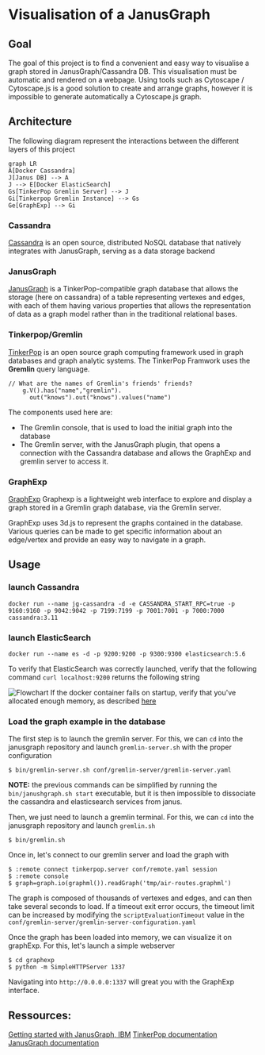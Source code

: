 # Visualisation of a JanusGraph

## Goal

The goal of this project is to find a convenient and easy way to visualise a graph stored in JanusGraph/Cassandra DB. 
This visualisation must be automatic and rendered on a webpage. Using tools such as Cytoscape / Cytoscape.js is a good solution to create and arrange graphs, however it is impossible to generate automatically a Cytoscape.js graph.
 
 
## Architecture

The following diagram represent the interactions between the different layers of this project

```mermaid
graph LR
A[Docker Cassandra]
J[Janus DB] --> A
J --> E[Docker ElasticSearch]
Gs[TinkerPop Gremlin Server] --> J
Gi[Tinkerpop Gremlin Instance] --> Gs
Ge[GraphExp] --> Gi
```

### Cassandra

[Cassandra](http://cassandra.apache.org/) is an open source, distributed NoSQL database that natively integrates with JanusGraph, serving as a data storage backend

### JanusGraph

[JanusGraph](janusgraph.org) is a TinkerPop-compatible graph database that allows the storage (here on cassandra) of a table representing vertexes and edges, with each of them having various properties that allows the representation of data 
as a graph model rather than in the traditional relational bases. 

### Tinkerpop/Gremlin

[TinkerPop](tinkerpop.apache.org) is an open source graph computing framework used in graph databases and graph analytic systems. The TinkerPop Framwork uses the **Gremlin** query language.
```
// What are the names of Gremlin's friends' friends?
    g.V().has("name","gremlin").
      out("knows").out("knows").values("name")
```

The components used here are:

* The Gremlin console, that is used to load the initial graph into the database
* The Gremlin server, with the JanusGraph plugin, that opens a connection with the Cassandra database and allows the GraphExp and gremlin server to access it.

### GraphExp

[GraphExp](https://github.com/bricaud/graphexp) Graphexp is a lightweight web interface to explore and display a graph stored in a Gremlin graph database, via the Gremlin server.

GraphExp uses 3d.js to represent the graphs contained in the database. Various queries can be made to get specific information about an edge/vertex and provide an easy way to navigate in a graph.
## Usage

### launch Cassandra 
```
docker run --name jg-cassandra -d -e CASSANDRA_START_RPC=true -p 9160:9160 -p 9042:9042 -p 7199:7199 -p 7001:7001 -p 7000:7000 cassandra:3.11
```

### launch ElasticSearch
```
docker run --name es -d -p 9200:9200 -p 9300:9300 elasticsearch:5.6
```
To verify that ElasticSearch was correctly launched, verify that the following command  ``` curl localhost:9200 ```
returns the following string
<!--```
{
  "name" : "9XjBwtd",
  "cluster_name" : "elasticsearch",
  "cluster_uuid" : "Qt6r2smoSGuXo0PLB_Bfvg",
  "version" : {
    "number" : "5.6.8",
    "build_hash" : "688ecce",
    "build_date" : "2018-02-16T16:46:30.010Z",
    "build_snapshot" : false,
    "lucene_version" : "6.6.1"
  },
  "tagline" : "You Know, for Search"
}
```-->
![Flowchart](./img/graph.png)
If the docker container fails on startup, verify that you've allocated enough memory, as described [here](https://github.com/10up/wp-local-docker/issues/6)

### Load the graph example in the database

The first step is to launch the gremlin server. For this, we can ```cd``` into the janusgraph repository and launch ```gremlin-server.sh``` with the proper configuration 
```
$ bin/gremlin-server.sh conf/gremlin-server/gremlin-server.yaml
```

**NOTE:** the previous commands can be simplified by running the ```bin/janushgraph.sh start``` executable, but it is then impossible to dissociate the cassandra and elasticsearch services from janus.

Then, we just need to launch a gremlin terminal. For this, we can ```cd``` into the janusgraph repository and launch ```gremlin.sh```
```
$ bin/gremlin.sh
```

Once in, let's connect to our gremlin server and load the graph with
```
$ :remote connect tinkerpop.server conf/remote.yaml session
$ :remote console
$ graph=graph.io(graphml()).readGraph('tmp/air-routes.graphml')
```
The graph is composed of thousands of vertexes and edges, and can then take several seconds to load. If a timeout exit error occurs, the timeout limit can be increased by modifying the ```scriptEvaluationTimeout``` value in the ```conf/gremlin-server/gremlin-server-configuration.yaml```

Once the graph has been loaded into memory, we can visualize it on graphExp. For this, let's launch a simple webserver
```
$ cd graphexp
$ python -m SimpleHTTPServer 1337
```
Navigating into ```http://0.0.0.0:1337``` will great you with the GraphExp interface.

## Ressources:

[Getting started with JanusGraph, IBM](https://developer.ibm.com/dwblog/2018/whats-janus-graph-learning-deployment/)
[TinkerPop documentation](http://tinkerpop.apache.org/docs/current/reference/)
[JanusGraph documentation](https://docs.janusgraph.org/latest/)

